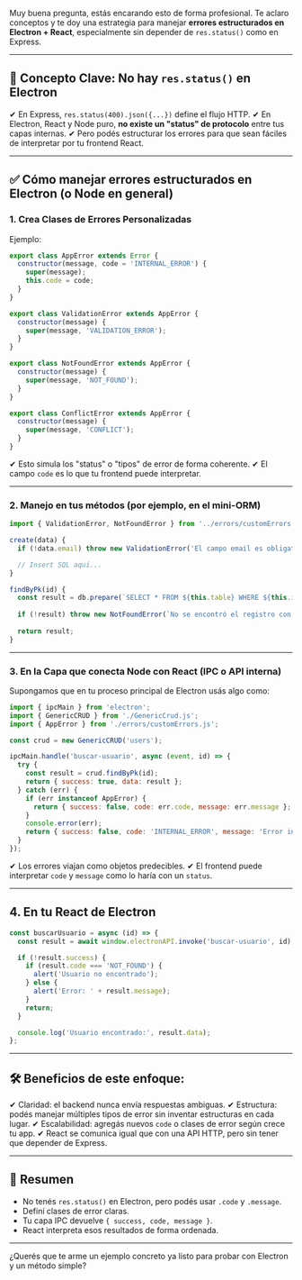 Muy buena pregunta, estás encarando esto de forma profesional. Te aclaro conceptos y te doy una estrategia para manejar **errores estructurados en Electron + React**, especialmente sin depender de `res.status()` como en Express.

---

## 🎯 Concepto Clave: No hay `res.status()` en Electron

✔ En Express, `res.status(400).json({...})` define el flujo HTTP.
✔ En Electron, React y Node puro, **no existe un "status" de protocolo** entre tus capas internas.
✔ Pero podés estructurar los errores para que sean fáciles de interpretar por tu frontend React.

---

## ✅ Cómo manejar errores estructurados en Electron (o Node en general)

### 1. **Crea Clases de Errores Personalizadas**

Ejemplo:

```js
export class AppError extends Error {
  constructor(message, code = 'INTERNAL_ERROR') {
    super(message);
    this.code = code;
  }
}

export class ValidationError extends AppError {
  constructor(message) {
    super(message, 'VALIDATION_ERROR');
  }
}

export class NotFoundError extends AppError {
  constructor(message) {
    super(message, 'NOT_FOUND');
  }
}

export class ConflictError extends AppError {
  constructor(message) {
    super(message, 'CONFLICT');
  }
}
```

✔ Esto simula los "status" o "tipos" de error de forma coherente.
✔ El campo `code` es lo que tu frontend puede interpretar.

---

### 2. **Manejo en tus métodos (por ejemplo, en el mini-ORM)**

```js
import { ValidationError, NotFoundError } from '../errors/customErrors.js';

create(data) {
  if (!data.email) throw new ValidationError('El campo email es obligatorio');

  // Insert SQL aquí...
}

findByPk(id) {
  const result = db.prepare(`SELECT * FROM ${this.table} WHERE ${this.idColumn} = ?`).get(id);
  
  if (!result) throw new NotFoundError(`No se encontró el registro con ID ${id}`);
  
  return result;
}
```

---

### 3. **En la Capa que conecta Node con React (IPC o API interna)**

Supongamos que en tu proceso principal de Electron usás algo como:

```js
import { ipcMain } from 'electron';
import { GenericCRUD } from './GenericCrud.js';
import { AppError } from './errors/customErrors.js';

const crud = new GenericCRUD('users');

ipcMain.handle('buscar-usuario', async (event, id) => {
  try {
    const result = crud.findByPk(id);
    return { success: true, data: result };
  } catch (err) {
    if (err instanceof AppError) {
      return { success: false, code: err.code, message: err.message };
    }
    console.error(err);
    return { success: false, code: 'INTERNAL_ERROR', message: 'Error inesperado' };
  }
});
```

✔ Los errores viajan como objetos predecibles.
✔ El frontend puede interpretar `code` y `message` como lo haría con un `status`.

---

## 4. **En tu React de Electron**

```js
const buscarUsuario = async (id) => {
  const result = await window.electronAPI.invoke('buscar-usuario', id);

  if (!result.success) {
    if (result.code === 'NOT_FOUND') {
      alert('Usuario no encontrado');
    } else {
      alert('Error: ' + result.message);
    }
    return;
  }

  console.log('Usuario encontrado:', result.data);
};
```

---

## 🛠️ Beneficios de este enfoque:

✔ Claridad: el backend nunca envía respuestas ambiguas.
✔ Estructura: podés manejar múltiples tipos de error sin inventar estructuras en cada lugar.
✔ Escalabilidad: agregás nuevos `code` o clases de error según crece tu app.
✔ React se comunica igual que con una API HTTP, pero sin tener que depender de Express.

---

## 🚀 Resumen

* No tenés `res.status()` en Electron, pero podés usar `.code` y `.message`.
* Definí clases de error claras.
* Tu capa IPC devuelve `{ success, code, message }`.
* React interpreta esos resultados de forma ordenada.

---

¿Querés que te arme un ejemplo concreto ya listo para probar con Electron y un método simple?
